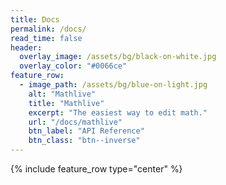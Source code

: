 ```yaml
---
title: Docs
permalink: /docs/
read_time: false
header:
  overlay_image: /assets/bg/black-on-white.jpg
  overlay_color: "#0066ce"
feature_row:
  - image_path: /assets/bg/blue-on-light.jpg
    alt: "Mathlive"
    title: "Mathlive"
    excerpt: "The easiest way to edit math."
    url: "/docs/mathlive"
    btn_label: "API Reference"
    btn_class: "btn--inverse"
---
```


{% include feature_row type="center" %}



<!-- 
## Getting Started

### Using Cortex in a website

### Using Cortex with a CDN

## Main Concepts

## Advanced Guides

## API Reference

## Contributing

### How to Contribute

### Codebase Overview

### Implementation Notes

### Design Principles

## FAQ -->